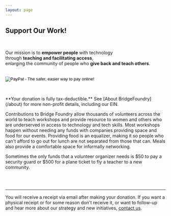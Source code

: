 ```yaml
---
layout: page
---
```

## Support Our Work!
<p>&nbsp;</p>

Our mission is to **empower people** with technology <br/>
through **teaching and facilitating access**,  <br/>
enlarging the community of people who
**give back and teach others**.

<br/>
<form action="https://www.paypal.com/cgi-bin/webscr" method="post" target="_top">
  <input type="hidden" name="cmd" value="_s-xclick">
  <input type="hidden" name="hosted_button_id" value="KRSF7C4ZPYFDQ">
  <input type="image" src="https://www.paypalobjects.com/en_US/i/btn/btn_donateCC_LG.gif" border="0" name="submit" alt="PayPal - The safer, easier way to pay online!">
  <img alt="" border="0" src="https://www.paypalobjects.com/en_US/i/scr/pixel.gif" width="1" height="1">
</form>
<p>&nbsp;</p>
**Your donation is fully tax-deductible.** See [About BridgeFoundry](/about) for more non-profit details, including our EIN.

Contributions to Bridge Foundry allow thousands of volunteers across the world
to teach workshops and provide resource to women and others who are underserved
in access to technology and tech skills. Most workshops happen without needing any funds with companies providing space and food for our events. Providing food is an equalizer, making it so people who can't
afford to go out for lunch are not separated from those that can. Meals also
provide a comfortable space for informally networking.

Sometimes the only funds that a volunteer organizer needs is $50
to pay a security guard or $500 for a plane ticket to fly a teacher
to a new community.

<br/>
<br/>

---

You will receive a receipt via email
after making your donation. If you want a physical receipt or for some reason
don't receive it, or want to follow-up and hear more about our strategy and
new initiatives, [contact us](mailto:hello@bridgefoundry.org).

